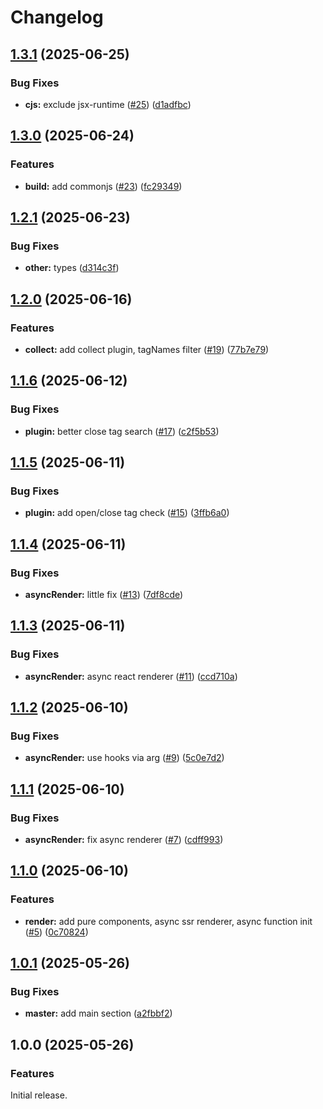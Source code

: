 # Changelog

## [1.3.1](https://github.com/diplodoc-platform/mdx-extension/compare/v1.3.0...v1.3.1) (2025-06-25)


### Bug Fixes

* **cjs:** exclude jsx-runtime ([#25](https://github.com/diplodoc-platform/mdx-extension/issues/25)) ([d1adfbc](https://github.com/diplodoc-platform/mdx-extension/commit/d1adfbc3b05d98335385f78b5d76d9262800ce76))

## [1.3.0](https://github.com/diplodoc-platform/mdx-extension/compare/v1.2.1...v1.3.0) (2025-06-24)


### Features

* **build:** add commonjs ([#23](https://github.com/diplodoc-platform/mdx-extension/issues/23)) ([fc29349](https://github.com/diplodoc-platform/mdx-extension/commit/fc293493b5eb4b2cc9d20db94a230c03f9375ec6))

## [1.2.1](https://github.com/diplodoc-platform/mdx-extension/compare/v1.2.0...v1.2.1) (2025-06-23)


### Bug Fixes

* **other:** types ([d314c3f](https://github.com/diplodoc-platform/mdx-extension/commit/d314c3f6ac72ed935e3c0e46dd6f04b1ff050e30))

## [1.2.0](https://github.com/diplodoc-platform/mdx-extension/compare/v1.1.6...v1.2.0) (2025-06-16)


### Features

* **collect:** add collect plugin, tagNames filter ([#19](https://github.com/diplodoc-platform/mdx-extension/issues/19)) ([77b7e79](https://github.com/diplodoc-platform/mdx-extension/commit/77b7e79c1dce5e7a3b04c73580654ce935ab2106))

## [1.1.6](https://github.com/diplodoc-platform/mdx-extension/compare/v1.1.5...v1.1.6) (2025-06-12)


### Bug Fixes

* **plugin:** better close tag search ([#17](https://github.com/diplodoc-platform/mdx-extension/issues/17)) ([c2f5b53](https://github.com/diplodoc-platform/mdx-extension/commit/c2f5b53bda786b63ee7a492573a5371947f588f4))

## [1.1.5](https://github.com/diplodoc-platform/mdx-extension/compare/v1.1.4...v1.1.5) (2025-06-11)


### Bug Fixes

* **plugin:** add open/close tag check ([#15](https://github.com/diplodoc-platform/mdx-extension/issues/15)) ([3ffb6a0](https://github.com/diplodoc-platform/mdx-extension/commit/3ffb6a0ff84a3d39dc12ec468ccfb3ffa6a94956))

## [1.1.4](https://github.com/diplodoc-platform/mdx-extension/compare/v1.1.3...v1.1.4) (2025-06-11)


### Bug Fixes

* **asyncRender:** little fix ([#13](https://github.com/diplodoc-platform/mdx-extension/issues/13)) ([7df8cde](https://github.com/diplodoc-platform/mdx-extension/commit/7df8cdeebad578affa2566779304b6c5a2566fe2))

## [1.1.3](https://github.com/diplodoc-platform/mdx-extension/compare/v1.1.2...v1.1.3) (2025-06-11)


### Bug Fixes

* **asyncRender:** async react renderer ([#11](https://github.com/diplodoc-platform/mdx-extension/issues/11)) ([ccd710a](https://github.com/diplodoc-platform/mdx-extension/commit/ccd710ae08b6c114d23c0dfda551f600b8bf2d2e))

## [1.1.2](https://github.com/diplodoc-platform/mdx-extension/compare/v1.1.1...v1.1.2) (2025-06-10)


### Bug Fixes

* **asyncRender:** use hooks via arg ([#9](https://github.com/diplodoc-platform/mdx-extension/issues/9)) ([5c0e7d2](https://github.com/diplodoc-platform/mdx-extension/commit/5c0e7d210d3c43fbdb54b5db6706010e576a619d))

## [1.1.1](https://github.com/diplodoc-platform/mdx-extension/compare/v1.1.0...v1.1.1) (2025-06-10)


### Bug Fixes

* **asyncRender:** fix async renderer ([#7](https://github.com/diplodoc-platform/mdx-extension/issues/7)) ([cdff993](https://github.com/diplodoc-platform/mdx-extension/commit/cdff993ff4947c2e450094faf85c4eee8eecbede))

## [1.1.0](https://github.com/diplodoc-platform/mdx-extension/compare/v1.0.1...v1.1.0) (2025-06-10)


### Features

* **render:** add pure components, async ssr renderer, async function init ([#5](https://github.com/diplodoc-platform/mdx-extension/issues/5)) ([0c70824](https://github.com/diplodoc-platform/mdx-extension/commit/0c7082427032325adfafa85a49c80ca9fa2c765c))

## [1.0.1](https://github.com/diplodoc-platform/mdx-extension/compare/v1.0.0...v1.0.1) (2025-05-26)


### Bug Fixes

* **master:** add main section ([a2fbbf2](https://github.com/diplodoc-platform/mdx-extension/commit/a2fbbf27c65f3d0b86a403c0f5bf01d6abd2f084))

## 1.0.0 (2025-05-26)

### Features

Initial release.
